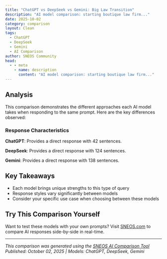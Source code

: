 ```yaml
---
title: "ChatGPT vs DeepSeek vs Gemini: Big Law Transition"
description: "AI model comparison: starting boutique law firm..."
date: 2025-10-02
category: comparison
layout: Clean
tags:
  - ChatGPT
  - DeepSeek
  - Gemini
  - AI Comparison
author: SNEOS Community
head:
  - - meta
    - name: description
      content: "AI model comparison: starting boutique law firm..."
---
```


<ChatComparison
  title="ChatGPT vs DeepSeek vs Gemini: Big Law Transition"
  prompt="starting boutique law firm"
  :responses='{
    "ChatGPT": "Starting a boutique law firm can be an exciting and rewarding endeavor. Here are some key steps and considerations to help you get started:\n\n### 1. Define Your Niche and Services\n- **Specialize:** Boutique firms often focus on a specific area of law (e.g., intellectual property, family law, real estate, employment law).\n- **Target Market:** Identify the type of clients you want to serve (individuals, small businesses, startups, corporations).\n\n### 2. Create a Business Plan\n- **Mission \u0026 Vision:** Clarify your goals and the firm\u0027s core values.\n- **Services \u0026 Pricing:** Outline what services you will offer and your fee structure.\n- **Marketing Strategy:** Plan how to attract clients (networking, online presence, referrals).\n- **Financial Projections:** Estimate startup costs, ongoing expenses, and revenue projections.\n\n### 3. Legal Structure \u0026 Licensing\n- **Choose a Business Entity:** Decide whether to form an LLC, PLLC, partnership, or sole proprietorship.\n- **Register Your Firm:** File necessary paperwork with your state bar and business registration office.\n- **Obtain Licenses:** Ensure all attorneys have valid licenses to practice law in your jurisdiction.\n\n### 4. Office Setup\n- **Physical or Virtual Office:** Decide whether you will have a physical office or operate virtually.\n- **Technology:** Invest in practice management software, secure communication tools, and document management systems.\n- **Supplies \u0026 Equipment:** Acquire essential office supplies, computers, and legal research tools.\n\n### 5. Build Your Brand and Online Presence\n- **Create a Website:** Professional website detailing your expertise, services, and contact information.\n- **SEO \u0026 Content Marketing:** Publish blogs or articles demonstrating your knowledge.\n- **Social Media:** Maintain profiles on LinkedIn, Twitter, or other relevant platforms.\n- **Networking:** Join local bar associations and professional groups.\n\n### 6. Client Intake and Management\n- **Client Agreements:** Draft clear engagement letters and retainers.\n- **Billing Procedures:** Implement straightforward billing and payment systems.\n- **Confidentiality \u0026 Compliance:** Ensure data security and regulatory compliance.\n\n### 7. Financial and Administrative Management\n- **Accounting:** Set up bookkeeping and accounting processes.\n- **Banking:** Open a business bank account and consider a trust account if handling client funds.\n- **Insurance:** Obtain professional liability insurance.\n\n### 8. Grow Your Practice\n- **Referrals and Partnerships:** Build relationships with other professionals.\n- **Continuing Education:** Stay updated on legal developments.\n- **Hire Support Staff or Associates:** As demand grows, consider expanding your team.\n\n---\n\n### Additional Tips:\n- Start lean and focus on delivering exceptional client service.\n- Use technology to increase efficiency.\n- Keep overhead costs low initially.\n- Network extensively within your niche.\n\nIf you want, I can help you draft specific documents, create a business plan outline, or assist with marketing strategies. Just let me know!",
    "DeepSeek": "Of course. Starting a boutique law firm is an exciting and ambitious venture. It allows you to focus on a specific area of law, build a strong brand, and often achieve a better work-life balance than in a large firm.\n\nHere is a comprehensive, step-by-step guide to starting your own boutique law firm.\n\n---\n\n### **Phase 1: The Foundation (Pre-Launch Planning)**\n\nThis is the most critical phase. Rushing through it is the biggest reason new firms struggle.\n\n#### **1. Define Your Niche \u0026 Value Proposition**\n\u0022Boutique\u0022 means specialized. You cannot be everything to everyone.\n*   **What is your practice area?** (e.g., Intellectual Property for tech startups, Immigration for investors, Family Law for high-net-worth individuals, Cannabis Law, Employment Law for employees).\n*   **Why are you different?** What unique value do you bring? (e.g., \u0022I\u0027m a former software developer, so I understand my tech clients\u0027 needs intimately,\u0022 or \u0022We offer fixed-fee pricing for estate planning to provide cost certainty.\u0022)\n*   **Who is your ideal client?** Be as specific as possible. This will guide your marketing.\n\n#### **2. Create a Solid Business Plan**\nTreat this like any other startup. Your business plan is your roadmap.\n*   **Executive Summary:** A one-page overview of your firm.\n*   **Services:** Detailed list of the legal services you will offer.\n*   **Market Analysis:** Who are your competitors? What is the demand for your niche?\n*   **Marketing \u0026 Sales Strategy:** How will you attract clients? (More on this below).\n*   **Management Team:** That\u0027s you! Highlight your expertise and experience.\n*   **Financial Plan:** This is crucial.\n    *   **Startup Costs:** Technology, office space, insurance, bar fees, marketing, etc.\n    *   **Operating Expenses:** Monthly costs (software, rent, utilities, etc.).\n    *   **Revenue Projections:** How many clients do you need to break even? To be profitable? Be realistic.\n    *   **Pricing Structure:** Hourly, fixed fees, retainers, contingency?\n\n#### **3. Handle the Legal \u0026 Administrative Setup**\n*   **Choose a Business Structure:**\n    *   **Sole Proprietorship:** Simple but offers no personal liability protection (not recommended).\n    *   **Limited Liability Company (LLC):** Highly recommended. Protects your personal assets from business debts and lawsuits.\n    *   **Professional Corporation (PC):** Another common option for law firms. Consult with a CPA and lawyer to decide which is best for your situation.\n*   **Name Your Firm:** Choose a name that is professional, memorable, and complies with your state bar\u0027s rules (often cannot be misleading).\n*   **Obtain an EIN:** Get an Employer Identification Number from the IRS (free on their website).\n*   **Open a Business Bank Account:** **Absolutely essential.** Never mix personal and business finances.\n*   **Get Insured:**\n    *   **Professional Liability (Malpractice) Insurance:** Non-negotiable. Shop around for quotes.\n    *   **General Liability \u0026 Property Insurance:** Protects your office and assets.\n\n#### **4. Set Up Your Office \u0026 Technology**\n*   **Location:** Will you work from home, rent a co-working space, or lease an office? Consider client meetings and your professional image.\n*   **Core Technology Stack:**\n    *   **Computer \u0026 Security:** A reliable computer and robust cybersecurity (firewall, antivirus, encrypted communications).\n    *   **Practice Management Software:** The heart of your firm. **Clio, PracticePanther, and MyCase** are popular options. They handle time tracking, billing, document management, and client communication.\n    *   **Document Management \u0026 Storage:** A secure, cloud-based system (often part of your practice management software).\n    *   **Legal Research:** A subscription to **Fastcase**, **Casetext**, or **Westlaw**.\n    *   **Communication:** A professional business phone number (e.g., **Google Voice** or **RingCentral**) and email address (e.g., \u0060yourname@yourfirm.com\u0060).\n\n---\n\n### **Phase 2: Launch \u0026 Growth (Execution)**\n\n#### **5. Develop Your Brand \u0026 Online Presence**\n*   **Professional Logo \u0026 Branding:** Invest in a good logo and consistent branding (colors, fonts).\n*   **Website:** Your website is your digital storefront. It must be:\n    *   Professional, clean, and mobile-friendly.\n    *   Clear about your niche and who you help.\n    *   Contains valuable content (a blog, articles, guides) to demonstrate expertise.\n    *   Includes a clear \u0022Call to Action\u0022 (e.g., \u0022Schedule a Consultation\u0022).\n*   **LinkedIn Profile:** Optimize your personal and firm LinkedIn profiles. This is a powerful tool for professional networking.\n\n#### **6. Implement Your Marketing Strategy**\n*   **Networking:** This is the #1 source of work for most boutiques.\n    *   Join industry associations your ideal clients belong to.\n    *   Attend conferences and events.\n    *   Build relationships with other lawyers who can refer clients to you (e.g., a corporate lawyer referring an IP matter).\n*   **Content Marketing:** Showcase your expertise.\n    *   Write blog posts on recent developments in your niche.\n    *   Create simple explainer videos or guides.\n    *   This builds trust and helps with SEO (Search Engine Optimization).\n*   **Referrals:** Let your personal and professional network know you have opened your firm. Don\u0027t be shy about asking for referrals.\n\n#### **7. Master the Business of Law**\n*   **Time Tracking \u0026 Billing:** Be diligent. Use your software to track every minute. Bill promptly and clearly.\n*   **Financial Management:** Use accounting software like **QuickBooks Online** (which often integrates with your practice management software). Regularly review your Profit \u0026 Loss statement.\n*   **Client Intake \u0026 Onboarding:** Have a clear process for new clients, including engagement letters and conflict checks.\n*   **Client Service:** Outstanding service is your best marketing. Be responsive, set clear expectations, and communicate proactively.\n\n---\n\n### **Phase 3: Long-Term Success**\n\n#### **8. Manage Your Practice \u0026 Scale (If Desired)**\n*   **Workflow \u0026 Processes:** Document your processes for common tasks. This ensures consistency and efficiency.\n*   **Delegation:** As you grow, consider hiring a virtual or part-time assistant for administrative tasks so you can focus on billable work.\n*   **Scaling:** In the future, you might hire an associate or partner with a complementary skill set.\n\n#### **9. Prioritize Work-Life Balance \u0026 Avoid Burnout**\nRunning your own firm is demanding.\n*   **Set Boundaries:** Define your working hours and stick to them.\n*   **Take Time Off:** You need to recharge. Schedule it.\n*   **Outsource:** Don\u0027t try to do everything yourself. Hire experts for accounting, IT, or marketing if needed.\n\n### **Common Pitfalls to Avoid**\n\n1.  **Undercapitalization:** Not having enough savings to cover 6\u002B months of personal and business expenses.\n2.  **Being a Generalist:** A boutique thrives on specialization. Don\u0027t take any case that walks in the door if it\u0027s outside your niche.\n3.  **Poor Financial Hygiene:** Mixing personal and business funds, not tracking time, or being afraid to bill what you\u0027re worth.\n4.  **Isolation:** Join a bar association or a group like the **Attorney \u0026 Practice Owner\u0027s Association (APOA)** to connect with other solo/small firm owners.\n\n### **Initial Cost Estimate (Rough)**\n\n| Item | Low-End Estimate | High-End Estimate |\n| :--- | :--- | :--- |\n| LLC Formation \u0026 Filing | $150 | $500 |\n| Malpractice Insurance (1st year) | $800 | $3,000\u002B |\n| Practice Management Software | $50/mo | $150/mo |\n| Legal Research | $100/mo | $250/mo |\n| Website \u0026 Branding | $1,500 | $5,000 |\n| Office Setup (Home/Co-working) | $0 - $200/mo | $500\u002B/mo |\n| **Total Startup (First 3-6 months)** | **~$4,000 - $7,000** | **~$15,000 - $25,000\u002B** |\n\nStarting a boutique law firm is a marathon, not a sprint. With careful planning, a clear focus, and relentless execution, you can build a successful, fulfilling practice that reflects your professional goals and values. Good luck",
    "Gemini": "Okay, starting a boutique law firm is a challenging but potentially rewarding endeavor.  Here\u0027s a breakdown of key considerations and steps:\n\n**I. Foundation \u0026 Planning:**\n\n*   **1. Define Your Niche (Critical):**\n    *   **What specific area of law will you focus on?**  This is the cornerstone of a boutique firm.  Examples:\n        *   **High-End Litigation:**  Complex commercial disputes, securities litigation, intellectual property enforcement.\n        *   **Transactional Law:**  Mergers \u0026 Acquisitions, Real Estate, Venture Capital, Private Equity.\n        *   **Regulatory Compliance:**  Healthcare, Environmental, Securities.\n        *   **Emerging Areas:**  Cybersecurity, Data Privacy, Blockchain, Cannabis Law.\n    *   **Why this niche?**  Assess market demand, your expertise, and personal interest. Do thorough market research to see if there\u0027s a need for your expertise and few firms offering the same.\n    *   **Target Client Profile:**  Who are you trying to reach? (Individuals, small businesses, corporations, non-profits, etc.)  What are their needs and pain points?\n*   **2. Develop a Solid Business Plan:**\n    *   **Executive Summary:** Briefly outline the firm\u0027s mission, niche, goals, and key strategies.\n    *   **Company Description:** Detail the firm\u0027s legal services, competitive advantages, and location (physical or virtual).\n    *   **Market Analysis:**\n        *   **Industry Overview:**  Trends in your chosen area of law.\n        *   **Competitive Analysis:**  Identify existing law firms in your niche, their strengths/weaknesses, and how you\u0027ll differentiate.\n        *   **Target Market:**  Define your ideal client, their demographics, and needs.\n    *   **Marketing \u0026 Sales Strategy:** How will you attract and retain clients?\n    *   **Management Team:**  Describe the experience and expertise of the partners/founders.\n    *   **Financial Projections:**\n        *   **Start-up Costs:**  Office space, technology, software, marketing, licenses, insurance.\n        *   **Revenue Projections:**  Estimate billable hours, hourly rates, and potential revenue.\n        *   **Expense Budget:**  Salaries, rent, marketing, legal research, insurance, etc.\n        *   **Cash Flow Analysis:**  Project your cash inflows and outflows to ensure you can meet your financial obligations.\n        *   **Funding Sources:**  Personal savings, loans, investors (rare for law firms), lines of credit.\n    *   **Operations Plan:**  How will you manage the day-to-day operations of the firm?\n*   **3. Choose a Legal Structure:**\n    *   **Sole Proprietorship:** Simple but offers no liability protection.\n    *   **Partnership:**  Shared ownership and liability.\n    *   **Limited Liability Partnership (LLP):** Protects partners from the malpractice of other partners.  Common for law firms.\n    *   **Limited Liability Company (LLC):** Offers liability protection and flexibility in taxation.\n    *   **Professional Corporation (PC):**  Specifically designed for licensed professionals like lawyers.  Requirements vary by state.\n    *   **Consult with an attorney and accountant** to determine the best structure for your situation.\n*   **4. Secure Funding:**\n    *   **Personal Savings:**  Most common starting point.\n    *   **Loans:**  Small business loans, personal loans, lines of credit.  Banks may be hesitant without a solid track record.\n    *   **Family and Friends:**  Consider the potential impact on relationships.\n    *   **Bootstrapping:**  Minimizing expenses and growing organically.\n\n**II. Setting Up the Firm:**\n\n*   **5. Name and Branding:**\n    *   Choose a memorable and professional name.\n    *   Check for trademark availability and register your name.\n    *   Develop a logo, color scheme, and brand message.\n*   **6. Location (Physical or Virtual):**\n    *   **Physical Office:**  Consider cost, accessibility, and image.  Prestige is important for some practice areas.\n    *   **Virtual Office:**  Lower overhead, but may not be suitable for all practices.  Consider a virtual address, phone answering service, and meeting rooms.\n    *   **Co-working Space:**  Balance between cost and professionalism.\n*   **7. Technology Infrastructure:**\n    *   **Case Management Software:**  Essential for tracking cases, deadlines, and billing.  Examples: Clio, MyCase, PracticePanther.\n    *   **Legal Research Tools:**  Westlaw, LexisNexis, Bloomberg Law.\n    *   **Document Management System:**  Securely store and manage documents.\n    *   **Accounting Software:**  QuickBooks, Xero.\n    *   **CRM (Customer Relationship Management):** Manage client relationships and marketing efforts.\n    *   **Website and Email:**  Professional website and email address are crucial.\n    *   **Security:**  Implement robust security measures to protect client data.  Encryption, firewalls, and regular backups are essential.\n*   **8. Insurance:**\n    *   **Malpractice Insurance (Professional Liability):**  Absolutely essential.\n    *   **General Liability Insurance:**  Protects against accidents on your premises.\n    *   **Workers\u0027 Compensation Insurance:**  If you have employees.\n    *   **Business Interruption Insurance:**  Covers losses due to unforeseen events.\n*   **9. Bank Account and Finances:**\n    *   Open a business bank account.\n    *   Establish a system for tracking income and expenses.\n    *   Consult with an accountant for tax planning and compliance.\n    *   Set up an IOLTA (Interest on Lawyer Trust Account) for client funds, as required by bar rules.\n*   **10. Legal Compliance:**\n    *   **State Bar Requirements:**  Register your firm with the state bar.\n    *   **Ethics Rules:**  Adhere to all ethical rules governing lawyers.\n    *   **Data Privacy Laws:**  Comply with data privacy laws like GDPR and CCPA.\n    *   **Employment Laws:**  If you hire employees, comply with employment laws.\n\n**III. Marketing and Business Development:**\n\n*   **11. Develop a Marketing Strategy:**\n    *   **Website:**  Professional, informative, and mobile-friendly.\n    *   **Search Engine Optimization (SEO):**  Optimize your website to rank higher in search results.\n    *   **Content Marketing:**  Create valuable content (blog posts, articles, videos) to attract potential clients.\n    *   **Social Media:**  Use social media to connect with potential clients and build your brand. LinkedIn is particularly important for B2B legal services.\n    *   **Networking:**  Attend industry events, join professional organizations, and connect with other lawyers.\n    *   **Referral Program:**  Encourage existing clients to refer new business.\n    *   **Online Advertising:**  Google Ads, social media ads.\n    *   **Public Relations:**  Seek opportunities to be featured in the media.\n*   **12. Client Acquisition:**\n    *   **Free Consultations:**  Offer free initial consultations to potential clients.\n    *   **Clear Communication:**  Communicate clearly and concisely with potential clients.\n    *   **Build Trust:**  Establish trust and rapport with potential clients.\n    *   **Value Proposition:**  Clearly articulate the value you bring to your clients.\n*   **13. Client Retention:**\n    *   **Excellent Client Service:**  Provide exceptional service to your clients.\n    *   **Regular Communication:**  Keep clients informed about the progress of their cases.\n    *   **Proactive Approach:**  Anticipate client needs and provide proactive solutions.\n    *   **Feedback:**  Solicit feedback from clients and use it to improve your services.\n\n**IV. Operations and Management:**\n\n*   **14. Billing and Collections:**\n    *   Establish a clear billing policy.\n    *   Send invoices promptly.\n    *   Track payments and follow up on overdue invoices.\n    *   Consider offering payment plans.\n*   **15. Human Resources:**\n    *   **Hiring:**  Develop a hiring process that attracts and retains top talent.\n    *   **Training:**  Provide ongoing training and development opportunities for your employees.\n    *   **Compensation and Benefits:**  Offer competitive compensation and benefits packages.\n    *   **Performance Management:**  Establish a performance management system to track employee performance.\n*   **16. Financial Management:**\n    *   Track your finances closely.\n    *   Develop a budget and stick to it.\n    *   Consult with an accountant regularly.\n    *   Prepare for taxes.\n*   **17. Risk Management:**\n    *   Identify potential risks and develop strategies to mitigate them.\n    *   Maintain adequate insurance coverage.\n    *   Implement strong internal controls.\n\n**Key Considerations for Success:**\n\n*   **Expertise:** You must be a recognized expert (or become one quickly) in your chosen niche.  This is critical to attracting high-paying clients.\n*   **Networking:** Building relationships with other lawyers, potential clients, and referral sources is essential.\n*   **Marketing:** You must be proactive in marketing your firm and building your brand.  Don\u0027t rely solely on word-of-mouth.\n*   **Client Service:**  Provide exceptional client service to build a loyal client base.\n*   **Technology:**  Leverage technology to improve efficiency and client communication.\n*   **Financial Discipline:**  Manage your finances carefully and avoid overspending.\n*   **Adaptability:**  Be prepared to adapt to changing market conditions.\n*   **Ethical Conduct:**  Maintain the highest ethical standards.\n*   **Work-Life Balance:**  Law firms are notorious for long hours.  Strive for a healthy work-life balance.\n\n**Important Legal Caveats:**\n\n*   **State Bar Rules:**  Always consult and comply with the rules and regulations of your state\u0027s bar association regarding law firm formation, advertising, and ethical conduct.\n*   **Conflicts of Interest:**  Establish a robust system for identifying and resolving conflicts of interest.\n*   **Confidentiality:**  Maintain strict client confidentiality.\n\n**In summary, starting a boutique law firm requires careful planning, execution, and ongoing management.  By focusing on a niche, providing exceptional service, and building a strong brand, you can increase your chances of success.**\n"
  }'
  published-date="01:17"
/>

## Analysis

This comparison demonstrates the different approaches each AI model takes when responding to the same prompt. Here are the key differences observed:

### Response Characteristics

**ChatGPT**: Provides a direct response with 42 sentences. 

**DeepSeek**: Provides a direct response with 124 sentences. 

**Gemini**: Provides a direct response with 138 sentences. 

## Key Takeaways

- Each model brings unique strengths to this type of query
- Response styles vary significantly between models
- Consider your specific use case when choosing between these models

## Try This Comparison Yourself

Want to test these models with your own prompts? Visit [SNEOS.com](https://sneos.com) to compare AI responses side-by-side in real-time.

---

*This comparison was generated using the [SNEOS AI Comparison Tool](https://sneos.com)*
*Published: October 02, 2025 | Models: ChatGPT, DeepSeek, Gemini*
